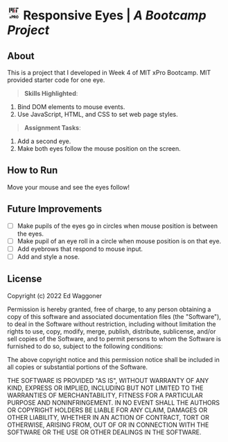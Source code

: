 # <img src='https://github.com/edwaggoner/responsive-eyes/blob/main/MIT%20xPRO%20vertical%20logo.png' alt='MIT xPro logo' width='30'> Responsive Eyes | *A Bootcamp Project*

## About
This is a project that I developed in Week 4 of MIT xPro Bootcamp. MIT provided starter code for one eye.

>**Skills Highlighted**:
1. Bind DOM elements to mouse events.
2. Use JavaScript, HTML, and CSS to set web page styles.

>**Assignment Tasks**:
1. Add a second eye.
2. Make both eyes follow the mouse position on the screen.

## How to Run
Move your mouse and see the eyes follow!

## Future Improvements
- [ ] Make pupils of the eyes go in circles when mouse position is between the eyes.
- [ ] Make pupil of an eye roll in a circle when mouse position is on that eye. 
- [ ] Add eyebrows that respond to mouse input.
- [ ] Add and style a nose.

## License

Copyright (c) 2022 Ed Waggoner

Permission is hereby granted, free of charge, to any person obtaining a copy
of this software and associated documentation files (the "Software"), to deal
in the Software without restriction, including without limitation the rights
to use, copy, modify, merge, publish, distribute, sublicense, and/or sell
copies of the Software, and to permit persons to whom the Software is
furnished to do so, subject to the following conditions:

The above copyright notice and this permission notice shall be included in all
copies or substantial portions of the Software.

THE SOFTWARE IS PROVIDED "AS IS", WITHOUT WARRANTY OF ANY KIND, EXPRESS OR
IMPLIED, INCLUDING BUT NOT LIMITED TO THE WARRANTIES OF MERCHANTABILITY,
FITNESS FOR A PARTICULAR PURPOSE AND NONINFRINGEMENT. IN NO EVENT SHALL THE
AUTHORS OR COPYRIGHT HOLDERS BE LIABLE FOR ANY CLAIM, DAMAGES OR OTHER
LIABILITY, WHETHER IN AN ACTION OF CONTRACT, TORT OR OTHERWISE, ARISING FROM,
OUT OF OR IN CONNECTION WITH THE SOFTWARE OR THE USE OR OTHER DEALINGS IN THE
SOFTWARE.
